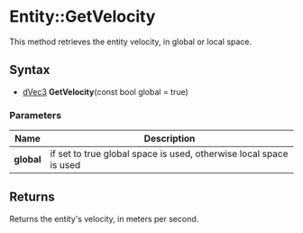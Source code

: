 # Entity::GetVelocity #
This method retrieves the entity velocity, in global or local space.

## Syntax ##
- [dVec3](dVec3.md) **GetVelocity**(const bool global = true)

### Parameters ###
| Name | Description |
| --- | --- |
| **global** | if set to true global space is used, otherwise local space is used |

## Returns ##
Returns the entity's velocity, in meters per second.